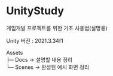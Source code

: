 # UnityStudy
게임개발 프로젝트를 위한 기초 사용법(설명용)

Unity 버전 : 2021.3.34f1

Assets<br/>
├─ Docs -> 설명할 내용 정리<br/>
└─ Scenes -> 완성된 예시 화면 정리

